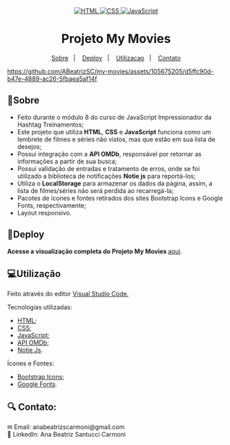 <div align="center"> 
    <a href="https://developer.mozilla.org/pt-BR/docs/Web/HTML">
    <img src="https://img.shields.io/badge/HTML-E34F26.svg?logo=html5&logoColor=white" alt="HTML">
    </a>
    <a href="https://developer.mozilla.org/pt-BR/docs/Web/CSS">
    <img src="https://img.shields.io/badge/CSS-1572B6.svg?logo=css3&logoColor=white" alt="CSS">
    </a>
    <a href="https://developer.mozilla.org/en-US/docs/Web/JavaScript">
    <img src="https://img.shields.io/badge/JavaScript-F7DF1E.svg?logo=javascript&logoColor=black" alt="JavaScript">
    </a>
</div>

<div align="center"> 
  <h1>Projeto My Movies</h1>
    
  [Sobre](#sobre)&nbsp;&nbsp;&nbsp;|&nbsp;&nbsp;&nbsp; [Deploy](#deploy)&nbsp;&nbsp;&nbsp;|&nbsp;&nbsp;&nbsp; [Utilizacao](#utilizacao)&nbsp;&nbsp;&nbsp;|&nbsp;&nbsp;&nbsp; [Contato](#contato)

</div>

https://github.com/ABeatrizSC/my-movies/assets/105675205/d5ffc90d-b47e-4889-ac26-5fbaea5af14f

<h2 name="sobre">📝Sobre</h2>
<ul>
  <li>Feito durante o módulo 8 do curso de JavaScript Impressionador da Hashtag Treinamentos;</li>
  <li>Este projeto que utiliza <strong>HTML</strong>, <strong>CSS</strong> e <strong>JavaScript</strong> funciona como um lembrete de filmes e séries não vistos, mas que estão em sua lista de desejos;</li>
  <li>Possui integração com a <strong>API OMDb</strong>, responsável por retornar as informações a partir de sua busca;</li>
  <li>Possui validação de entradas e tratamento de erros, onde se foi utilizado a biblioteca de notificações <strong>Notie js</strong> para reportá-los;</li>
  <li>Utiliza o <strong>LocalStorage</strong> para armazenar os dados da página, assim, a lista de filmes/séries não será perdida ao recarregá-la; </li>
  <li>Pacotes de ícones e fontes retirados dos sites Bootstrap Icons e Google Fonts, respectivamente;</li>
  <li>Layout responsivo.</li>
</ul>

<h2 name="deploy">🔗Deploy</h2>
<p><strong> Acesse a visualização completa do Projeto My Movies </strong> <a href="https://abeatrizsc.github.io/my-movies/" target="_blank"> aqui</a>.</p>

<h2 name="utilizacao">💻Utilização</h2></p>
<p>Feito através do editor <a href="https://code.visualstudio.com/docs">Visual Studio Code.</a>
<p>Tecnologias utilizadas:</p>
<ul>
  <li><a href="https://developer.mozilla.org/en-US/docs/Glossary/HTML5" target="_blank">HTML</a>;</li>
  <li><a href="https://developer.mozilla.org/en-US/docs/Web/css" target="_blank">CSS</a>;</li>
  <li><a href="https://developer.mozilla.org/en-US/docs/Glossary/JavaScript" target="_blank">JavaScript</a>;</li>
  <li><a href="https://www.omdbapi.com/" target="_blank">API OMDb</a>;</li>
  <li><a href="https://www.npmjs.com/package/notie" target="_blank">Notie Js</a>.</li>
</ul>
<p>Ícones e Fontes:</p>
<ul>
  <li><a href="https://icons.getbootstrap.com/" target="_blank">Bootstrap Icons</a>;</li>
  <li><a href="https://fonts.google.com/" target="_blank">Google Fonts</a>.</li>
</ul>

<h2 name="contato">🔍 Contato:</h2>
✉ Email: anabeatrizscarmoni@gmail.com </br>
🔗 LinkedIn: Ana Beatriz Santucci Carmoni

 
